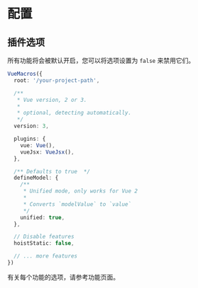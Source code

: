 # 配置

## 插件选项

所有功能将会被默认开启，您可以将选项设置为 `false` 来禁用它们。

```ts
VueMacros({
  root: '/your-project-path',

  /**
   * Vue version, 2 or 3.
   *
   * optional, detecting automatically.
   */
  version: 3,

  plugins: {
    vue: Vue(),
    vueJsx: VueJsx(),
  },

  /** Defaults to true  */
  defineModel: {
    /**
     * Unified mode, only works for Vue 2
     *
     * Converts `modelValue` to `value`
     */
    unified: true,
  },

  // Disable features
  hoistStatic: false,

  // ... more features
})
```

有关每个功能的选项，请参考功能页面。
